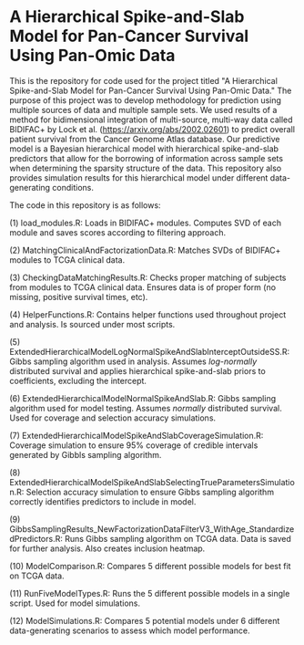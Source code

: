 # A Hierarchical Spike-and-Slab Model for Pan-Cancer Survival Using Pan-Omic Data

This is the repository for code used for the project titled "A Hierarchical Spike-and-Slab Model for Pan-Cancer Survival Using Pan-Omic Data." The purpose of this project was to develop methodology for prediction using multiple sources of data and multiple sample sets. We used results of a method for bidimensional integration of multi-source, multi-way data called BIDIFAC+ by Lock et al. (https://arxiv.org/abs/2002.02601) to predict overall patient survival from the Cancer Genome Atlas database. Our predictive model is a Bayesian hierarchical model with hierarchical spike-and-slab predictors that allow for the borrowing of information across sample sets when determining the sparsity structure of the data. This repository also provides simulation results for this hierarchical model under different data-generating conditions. 

The code in this repository is as follows:

(1) load_modules.R: Loads in BIDIFAC+ modules. Computes SVD of each module and saves scores according to filtering approach. 

(2) MatchingClinicalAndFactorizationData.R: Matches SVDs of BIDIFAC+ modules to TCGA clinical data. 

(3) CheckingDataMatchingResults.R: Checks proper matching of subjects from modules to TCGA clinical data. Ensures data is of proper form (no missing, positive survival times, etc). 

(4) HelperFunctions.R: Contains helper functions used throughout project and analysis. Is sourced under most scripts. 

(5) ExtendedHierarchicalModelLogNormalSpikeAndSlabInterceptOutsideSS.R: Gibbs sampling algorithm used in analysis. Assumes *log-normally* distributed survival and applies hierarchical spike-and-slab priors to coefficients, excluding the intercept. 

(6) ExtendedHierarchicalModelNormalSpikeAndSlab.R: Gibbs sampling algorithm used for model testing. Assumes *normally* distributed survival. Used for coverage and selection accuracy simulations. 

(7) ExtendedHierarchicalModelSpikeAndSlabCoverageSimulation.R: Coverage simulation to ensure 95% coverage of credible intervals generated by Gibbls sampling algorithm. 

(8) ExtendedHierarchicalModelSpikeAndSlabSelectingTrueParametersSimulation.R: Selection accuracy simulation to ensure Gibbs sampling algorithm correctly identifies predictors to include in model. 

(9) GibbsSamplingResults_NewFactorizationDataFilterV3_WithAge_StandardizedPredictors.R: Runs Gibbs sampling algorithm on TCGA data. Data is saved for further analysis. Also creates inclusion heatmap.

(10) ModelComparison.R: Compares 5 different possible models for best fit on TCGA data. 

(11) RunFiveModelTypes.R: Runs the 5 different possible models in a single script. Used for model simulations.

(12) ModelSimulations.R: Compares 5 potential models under 6 different data-generating scenarios to assess which model performance. 

